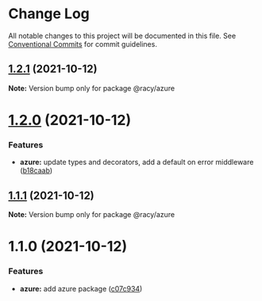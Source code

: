 # Change Log

All notable changes to this project will be documented in this file.
See [Conventional Commits](https://conventionalcommits.org) for commit guidelines.

## [1.2.1](https://github.com/diegoazh/racy/compare/@racy/azure@1.2.0...@racy/azure@1.2.1) (2021-10-12)

**Note:** Version bump only for package @racy/azure





# [1.2.0](https://github.com/diegoazh/racy/compare/@racy/azure@1.1.1...@racy/azure@1.2.0) (2021-10-12)


### Features

* **azure:** update types and decorators, add a default on error middleware ([b18caab](https://github.com/diegoazh/racy/commit/b18caabf3f31eead8073778fa70b9dfc2224fc25))





## [1.1.1](https://github.com/diegoazh/racy/compare/@racy/azure@1.1.0...@racy/azure@1.1.1) (2021-10-12)

**Note:** Version bump only for package @racy/azure





# 1.1.0 (2021-10-12)


### Features

* **azure:** add azure package ([c07c934](https://github.com/diegoazh/racy/commit/c07c9343221b0026941abafcacd27219cc299647))
